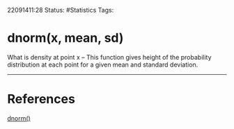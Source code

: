 22091411:28
Status:  #Statistics
Tags: 

# dnorm(x, mean, sd)
What is density at point x – This function gives height of the probability distribution at each point for a given mean and standard deviation.


---
# References
[dnorm()](https://www.tutorialspoint.com/r/r_normal_distribution.htm)